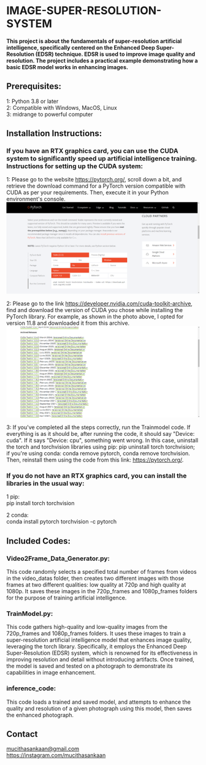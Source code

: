 
# IMAGE-SUPER-RESOLUTION-SYSTEM

#### This project is about the fundamentals of super-resolution artificial intelligence, specifically centered on the Enhanced Deep Super-Resolution (EDSR) technique. EDSR is used to improve image quality and resolution. The project includes a practical example demonstrating how a basic EDSR model works in enhancing images.

## Prerequisites:
1: Python 3.8 or later <br>
2: Compatible with Windows, MacOS, Linux <br>
3: midrange to powerful computer

## Installation Instructions:

### If you have an RTX graphics card, you can use the CUDA system to significantly speed up artificial intelligence training. Instructions for setting up the CUDA system:

1: Please go to the website https://pytorch.org/, scroll down a bit, and retrieve the download command for a PyTorch version compatible with CUDA as per your requirements. Then, execute it in your Python environment's console.
![pytorch](ReadMe_images/pytorch.png)

2: Please go to the link https://developer.nvidia.com/cuda-toolkit-archive, find and download the version of CUDA you chose while installing the PyTorch library. For example, as shown in the photo above, I opted for version 11.8 and downloaded it from this archive.
![cuda archive](ReadMe_images/cuda_archive.png)

3: If you've completed all the steps correctly, run the Trainmodel code. If everything is as it should be, after running the code, it should say "Device: cuda". If it says "Device: cpu", something went wrong. In this case, uninstall the torch and torchvision libraries using pip: pip uninstall torch torchvision; if you're using conda: conda remove pytorch, conda remove torchvision. Then, reinstall them using the code from this link: https://pytorch.org/.

### If you do not have an RTX graphics card, you can install the libraries in the usual way:
1 pip: <br>
pip install torch torchvision

2 conda: <br>
conda install pytorch torchvision -c pytorch

## Included Codes:
### Video2Frame_Data_Generator.py:
This code randomly selects a specified total number of frames from videos in the video_datas folder, then creates two different images with those frames at two different qualities: low quality at 720p and high quality at 1080p. It saves these images in the 720p_frames and 1080p_frames folders for the purpose of training artificial intelligence.

### TrainModel.py:
This code gathers high-quality and low-quality images from the 720p_frames and 1080p_frames folders. It uses these images to train a super-resolution artificial intelligence model that enhances image quality, leveraging the torch library. Specifically, it employs the Enhanced Deep Super-Resolution (EDSR) system, which is renowned for its effectiveness in improving resolution and detail without introducing artifacts. Once trained, the model is saved and tested on a photograph to demonstrate its capabilities in image enhancement.

### inference_code:
This code loads a trained and saved model, and attempts to enhance the quality and resolution of a given photograph using this model, then saves the enhanced photograph.


## Contact
mucithasankaan@gmail.com <br>
https://instagram.com/mucithasankaan
